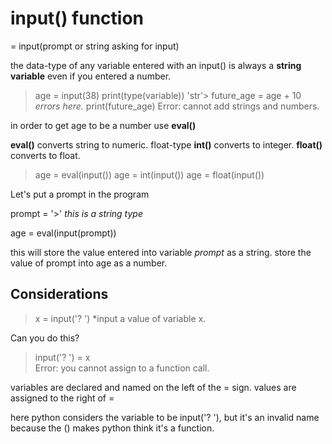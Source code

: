 # input() function

<variable> = input(prompt or string asking for input)

the data-type of any variable entered with an input() is always a **string variable** even if you entered a number.

> age = input(38)
> print(type(variable))
> <class> 'str'>
> future_age = age + 10     *errors here.*
> print(future_age)
> Error: cannot add strings and numbers. 

in order to get age to be a number use **eval()**

**eval()** converts string to numeric. float-type
**int()** converts to integer.
**float()** converts to float.

> age = eval(input())
> age = int(input())
> age = float(input())

Let's put a prompt in the program 

prompt = '>'       *this is a string type* 

age = eval(input(prompt))

this will store the value entered into variable *prompt* as a string.
store the value of prompt into age as a number.

## Considerations

> x = input('? ')    *input a value of variable x.

Can you do this? 

> input('? ') = x      
> Error: you cannot assign to a function call.

variables are declared and named on the left of the = sign.
values are assigned to the right of = 

here python considers the variable to be input('? '), but it's an invalid name because the () makes python think it's a function. 
